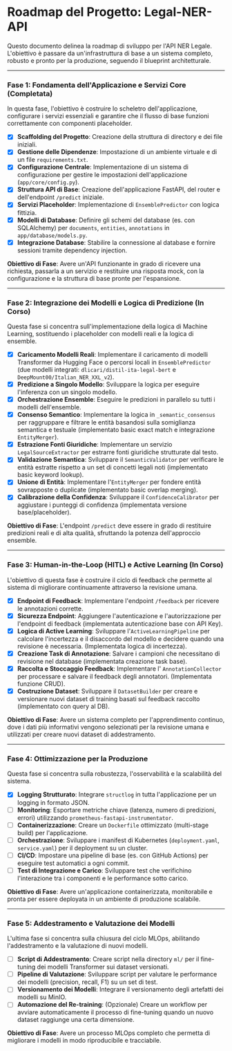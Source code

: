 # Roadmap del Progetto: Legal-NER-API

Questo documento delinea la roadmap di sviluppo per l'API NER Legale. L'obiettivo è passare da un'infrastruttura di base a un sistema completo, robusto e pronto per la produzione, seguendo il blueprint architetturale.

---

### Fase 1: Fondamenta dell'Applicazione e Servizi Core (Completata)

In questa fase, l'obiettivo è costruire lo scheletro dell'applicazione, configurare i servizi essenziali e garantire che il flusso di base funzioni correttamente con componenti placeholder.

- [x] **Scaffolding del Progetto**: Creazione della struttura di directory e dei file iniziali.
- [x] **Gestione delle Dipendenze**: Impostazione di un ambiente virtuale e di un file `requirements.txt`.
- [x] **Configurazione Centrale**: Implementazione di un sistema di configurazione per gestire le impostazioni dell'applicazione (`app/core/config.py`).
- [x] **Struttura API di Base**: Creazione dell'applicazione FastAPI, del router e dell'endpoint `/predict` iniziale.
- [x] **Servizi Placeholder**: Implementazione di `EnsemblePredictor` con logica fittizia.
- [x] **Modelli di Database**: Definire gli schemi del database (es. con SQLAlchemy) per `documents`, `entities`, `annotations` in `app/database/models.py`.
- [x] **Integrazione Database**: Stabilire la connessione al database e fornire sessioni tramite dependency injection.

**Obiettivo di Fase**: Avere un'API funzionante in grado di ricevere una richiesta, passarla a un servizio e restituire una risposta mock, con la configurazione e la struttura di base pronte per l'espansione.

---

### Fase 2: Integrazione dei Modelli e Logica di Predizione (In Corso)

Questa fase si concentra sull'implementazione della logica di Machine Learning, sostituendo i placeholder con modelli reali e la logica di ensemble.

- [x] **Caricamento Modelli Reali**: Implementare il caricamento di modelli Transformer da Hugging Face o percorsi locali in `EnsemblePredictor` (due modelli integrati: `dlicari/distil-ita-legal-bert` e `DeepMount00/Italian_NER_XXL_v2`).
- [x] **Predizione a Singolo Modello**: Sviluppare la logica per eseguire l'inferenza con un singolo modello.
- [x] **Orchestrazione Ensemble**: Eseguire le predizioni in parallelo su tutti i modelli dell'ensemble.
- [x] **Consenso Semantico**: Implementare la logica in `_semantic_consensus` per raggruppare e filtrare le entità basandosi sulla somiglianza semantica e testuale (implementato basic exact match e integrazione `EntityMerger`).
- [x] **Estrazione Fonti Giuridiche**: Implementare un servizio `LegalSourceExtractor` per estrarre fonti giuridiche strutturate dal testo.
- [x] **Validazione Semantica**: Sviluppare il `SemanticValidator` per verificare le entità estratte rispetto a un set di concetti legali noti (implementato basic keyword lookup).
- [x] **Unione di Entità**: Implementare l'`EntityMerger` per fondere entità sovrapposte o duplicate (implementato basic overlap merging).
- [x] **Calibrazione della Confidenza**: Sviluppare il `ConfidenceCalibrator` per aggiustare i punteggi di confidenza (implementata versione base/placeholder).

**Obiettivo di Fase**: L'endpoint `/predict` deve essere in grado di restituire predizioni reali e di alta qualità, sfruttando la potenza dell'approccio ensemble.

---

### Fase 3: Human-in-the-Loop (HITL) e Active Learning (In Corso)

L'obiettivo di questa fase è costruire il ciclo di feedback che permette al sistema di migliorare continuamente attraverso la revisione umana.

- [x] **Endpoint di Feedback**: Implementare l'endpoint `/feedback` per ricevere le annotazioni corrette.
- [x] **Sicurezza Endpoint**: Aggiungere l'autenticazione e l'autorizzazione per l'endpoint di feedback (implementata autenticazione base con API Key).
- [x] **Logica di Active Learning**: Sviluppare l'`ActiveLearningPipeline` per calcolare l'incertezza e il disaccordo del modello e decidere quando una revisione è necessaria. (Implementata logica di incertezza).
- [x] **Creazione Task di Annotazione**: Salvare i campioni che necessitano di revisione nel database (implementata creazione task base).
- [x] **Raccolta e Stoccaggio Feedback**: Implementare l' `AnnotationCollector` per processare e salvare il feedback degli annotatori. (Implementata funzione CRUD).
- [x] **Costruzione Dataset**: Sviluppare il `DatasetBuilder` per creare e versionare nuovi dataset di training basati sul feedback raccolto (implementato con query al DB).

**Obiettivo di Fase**: Avere un sistema completo per l'apprendimento continuo, dove i dati più informativi vengono selezionati per la revisione umana e utilizzati per creare nuovi dataset di addestramento.

---

### Fase 4: Ottimizzazione per la Produzione

Questa fase si concentra sulla robustezza, l'osservabilità e la scalabilità del sistema.

- [x] **Logging Strutturato**: Integrare `structlog` in tutta l'applicazione per un logging in formato JSON.
- [ ] **Monitoring**: Esportare metriche chiave (latenza, numero di predizioni, errori) utilizzando `prometheus-fastapi-instrumentator`.
- [ ] **Containerizzazione**: Creare un `Dockerfile` ottimizzato (multi-stage build) per l'applicazione.
- [ ] **Orchestrazione**: Sviluppare i manifest di Kubernetes (`deployment.yaml`, `service.yaml`) per il deployment su un cluster.
- [ ] **CI/CD**: Impostare una pipeline di base (es. con GitHub Actions) per eseguire test automatici a ogni commit.
- [ ] **Test di Integrazione e Carico**: Sviluppare test che verifichino l'interazione tra i componenti e le performance sotto carico.

**Obiettivo di Fase**: Avere un'applicazione containerizzata, monitorabile e pronta per essere deployata in un ambiente di produzione scalabile.

---

### Fase 5: Addestramento e Valutazione dei Modelli

L'ultima fase si concentra sulla chiusura del ciclo MLOps, abilitando l'addestramento e la valutazione di nuovi modelli.

- [ ] **Script di Addestramento**: Creare script nella directory `ml/` per il fine-tuning dei modelli Transformer sui dataset versionati.
- [ ] **Pipeline di Valutazione**: Sviluppare script per valutare le performance dei modelli (precision, recall, F1) su un set di test.
- [ ] **Versionamento dei Modelli**: Integrare il versionamento degli artefatti dei modelli su MinIO.
- [ ] **Automazione del Re-training**: (Opzionale) Creare un workflow per avviare automaticamente il processo di fine-tuning quando un nuovo dataset raggiunge una certa dimensione.

**Obiettivo di Fase**: Avere un processo MLOps completo che permetta di migliorare i modelli in modo riproducibile e tracciabile.
